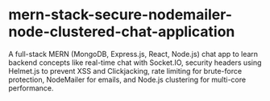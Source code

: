 # mern-stack-secure-nodemailer-node-clustered-chat-application
A full-stack MERN (MongoDB, Express.js, React, Node.js) chat app to learn backend concepts like real-time chat with Socket.IO, security headers using Helmet.js to prevent XSS and Clickjacking, rate limiting for brute-force protection, NodeMailer for emails, and Node.js clustering for multi-core performance.
